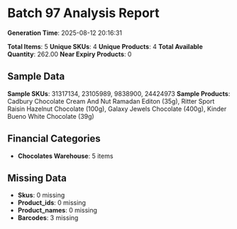 # Batch 97 Analysis Report

**Generation Time**: 2025-08-12 20:16:31

**Total Items**: 5
**Unique SKUs**: 4
**Unique Products**: 4
**Total Available Quantity**: 262.00
**Near Expiry Products**: 0

## Sample Data
**Sample SKUs**: 31317134, 23105989, 9838900, 24424973
**Sample Products**: Cadbury Chocolate Cream And Nut Ramadan Editon (35g), Ritter Sport Raisin Hazelnut Chocolate (100g), Galaxy Jewels Chocolate (400g), Kinder Bueno White Chocolate (39g)

## Financial Categories
- **Chocolates Warehouse**: 5 items

## Missing Data
- **Skus**: 0 missing
- **Product_ids**: 0 missing
- **Product_names**: 0 missing
- **Barcodes**: 3 missing
